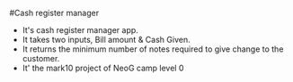 #Cash register manager
- It's cash register manager app.
- It takes two inputs, Bill amount & Cash Given.
- It returns the minimum number of notes required to give change to the customer.
- It' the mark10 project of NeoG camp level 0
